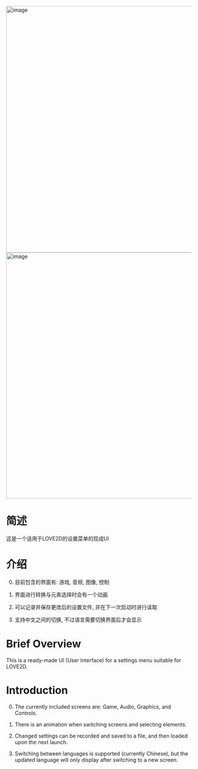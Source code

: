 <img width="1135" height="668" alt="image" src="https://github.com/user-attachments/assets/2aa2ca0a-6ae5-46ae-8dfc-b0971039ec7f" />
<img width="1134" height="667" alt="image" src="https://github.com/user-attachments/assets/ea1fd5f0-f1e7-46dc-88d1-d28186518f5c" />

# 简述

这是一个适用于LOVE2D的设置菜单的现成UI

# 介绍

0. 目前包含的界面有: 游戏, 音频, 图像, 控制 

1. 界面进行转换与元素选择时会有一个动画

2. 可以记录并保存更改后的设置文件, 并在下一次启动时进行读取

3. 支持中文之间的切换, 不过语言需要切换界面后才会显示

# Brief Overview

This is a ready-made UI (User Interface) for a settings menu suitable for LOVE2D.

# Introduction

0. The currently included screens are: Game, Audio, Graphics, and Controls.

1. There is an animation when switching screens and selecting elements.

2. Changed settings can be recorded and saved to a file, and then loaded upon the next launch.

3. Switching between languages is supported (currently Chinese), but the updated language will only display after switching to a new screen.

